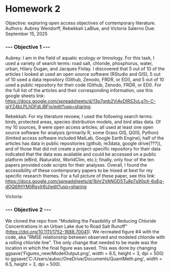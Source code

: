 
# Homework 2 


Objective: exploring open access objectives of contemporary literature. 
Authors: Aubrey Wendorff, Rebekkah LaBlue, and Victoria Salerno
Due: September 15, 2025


### --- Objective 1 --- ###

Aubrey: I am in the field of aquatic ecology or limnology. For this task, I used a variety of search terms: road salt, chloride, phosphorus, water, urban, Hilary Dugan, and Jacques Finlay. I discovered that 5 out of 10 of the articles I looked at used an open source software (RStudio and GIS), 5 out of 10 used a data repository (Github, Zenodo, FRDR, or EDI), and 5 out of 10 used a public repository for their code (Github, Zenodo, FRDR, or EDI). For the full list of the articles and their corresponding information, use this google sheets link: https://docs.google.com/spreadsheets/d/13p7qnb2ViAvDIRS3vLg7n-C-giYZ4bLPLhDFdLjBFjo/edit?usp=sharing. 

Rebekkah: For my literature revoew, I used the following search terms: birds, protected areas, species distribution models, and bird atlas data. Of my 10 sources, 9 were open access articles; all used at least one open source software for analysis (primarily R, some Grass GIS, QGIS, Python) (limited access software included MatLab, Google Earth Engine); half of the articles has data in public repositories (github, re3data, google drive(???)), and of those that did not create a project-specific repository for their data indicated that the data was available and could be accessed on a public platform (eBird, iNaturalist, WorldClim, etc.); finally, only four of the ten papers provided code scripts for their analyses. Overall, I found the accessibility of these contemporary papers to be mixed at best for my specific research themes. For a full picture of these paper, see this link: https://docs.google.com/spreadsheets/d/1bhr2VANGD5Tu8pTs90pX-6oEg-dOQ6fHYMIiRgvlr6U/edit?usp=sharing

Victoria:

### --- Objective 2 --- ###

We cloned the repo from "Modeling the Feasibility of Reducing Chloride Concentrations in an Urban Lake due to Road Salt Runoff" (https://doi.org/10.1111/1752-1688.70041). We recreated figure #4 with the code, aka "RMSE relationship between observed and modeled chloride with a rolling chloride line". The only change that needed to be made was the location in which the final figure was saved. This was done by changing ggsave('Figures_new/ModelOutput.png', width = 6.5, height = 3, dpi = 500) to ggsave('C:/Users/aubsc/OneDrive/Documents/QuantMeth.png', width = 6.5, height = 3, dpi = 500). 
